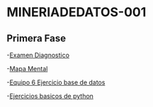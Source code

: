 # MINERIADEDATOS-001

## Primera Fase
-[Examen Diagnostico](https://github.com/4LB3RTH8212/MINERIADEDATOS-001/blob/main/Ex-Diagnostico_1796551.pdf)

-[Mapa Mental](https://github.com/4LB3RTH8212/MINERIADEDATOS-001/blob/main/MapaMental_1_1796551.pdf)

-[Equipo 6 Ejercicio base de datos](https://github.com/LuisaGHerrera/MineriaDeDatos/blob/main/Equipo_6-Ejercicio%20base%20de%20datos%20.pdf)

-[Ejercicios basicos de python](https://github.com/4LB3RTH8212/MINERIADEDATOS-001/blob/main/Ej_Pyhton_1796551.ipynb)
